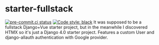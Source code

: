 # starter-fullstack
[![pre-commit.ci status](https://results.pre-commit.ci/badge/github/andywar65/starter-fullstack/main.svg)](https://results.pre-commit.ci/latest/github/andywar65/starter-fullstack/main)
[![Code style: black](https://img.shields.io/badge/code%20style-black-000000.svg)](https://github.com/psf/black)
It was supposed to be a fullstack Django+Vue starter project, but in the
meanwhile I discovered HTMX so it's just a Django 4.0 starter project.
Features a custom User and django-allauth authentication with Google provider.
